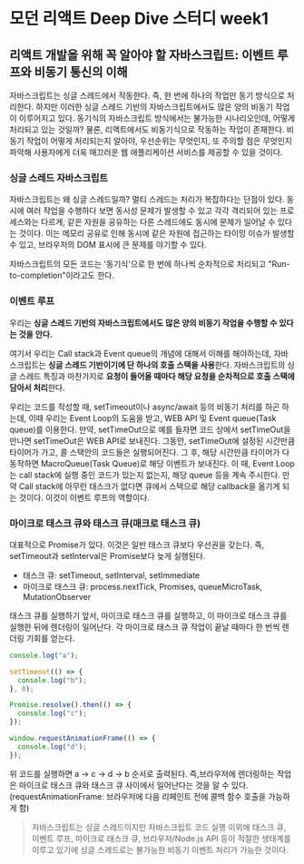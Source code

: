 # 모던 리액트 Deep Dive 스터디 week1

## 리액트 개발을 위해 꼭 알아야 할 자바스크립트: 이벤트 루프와 비동기 통신의 이해

자바스크립트는 싱글 스레드에서 작동한다. 즉, 한 번에 하나의 작업만 동기 방식으로 처리한다. 하지만 이러한 싱글 스레드 기반의 자바스크립트에서도 많은 양의 비동기 작업이 이루어지고 있다. 동기식의 자바스크립트 방식에서는 불가능한 시나리오인데, 어떻게 처리되고 있는 것일까?
물론, 리액트에서도 비동기식으로 작동하는 작업이 존재한다. 비동기 작업이 어떻게 처리되는지 알아야, 우선순위는 무엇인지, 또 주의할 점은 무엇인지 파악해 사용자에게 더욱 매끄러운 웹 애플리케이션 서비스를 제공할 수 있을 것이다.

### 싱글 스레드 자바스크립트

자바스크립트는 왜 싱글 스레드일까? 멀티 스레드는 처리가 복잡하다는 단점이 있다. 동시에 여러 작업을 수행하다 보면 동시성 문제가 발생할 수 있고 각각 격리되어 있는 프로세스와는 다르게, 같은 자원을 공유하는 다른 스레드에도 동시에 문제가 일어날 수 있다는 것이다. 이는 메모리 공유로 인해 동시에 같은 자원에 접근하는 타이밍 이슈가 발생할 수 있고, 브라우저의 DOM 표시에 큰 문제를 야기할 수 있다.

자바스크립트의 모든 코드는 '동기식'으로 한 번에 하나씩 순차적으로 처리되고 "Run-to-completion"이라고도 한다.

### 이벤트 루프

우리는 **싱글 스레드 기반의 자바스크립트에서도 많은 양의 비동기 작업을 수행할 수 있다는 것을 안다.**

여기서 우리는 Call stack과 Event queue의 개념에 대해서 이해를 해야하는데, 자바스크립트는 **싱글 스레드 기반이기에 단 하나의 호출 스택을 사용**한다. 자바스크립트의 싱글 스레드 특징과 마찬가지로 **요청이 들어올 때마다 해당 요청을 순차적으로 호출 스택에 담아서 처리**한다.

우리는 코드를 작성할 때, setTimeout이나 async/await 등의 비동기 처리를 하곤 하는데, 이때 우리는 Event Loop의 도움을 받고, WEB API 및 Event queue(Task queue)를 이용한다. 만약, setTimeOut으로 예를 들자면 코드 상에서 setTimeOut을 만나면 setTimeOut은 WEB API로 보내진다. 그동안, setTimeOut에 설정된 시간만큼 타이머가 가고, 콜 스택안의 코드들은 실행되어진다. 그 후, 해당 시간만큼 타이머가 다 동작하면 MacroQueue(Task Queue)로 해당 이벤트가 보내진다. 이 때, Event Loop는 call stack에 실행 중인 코드가 있는지 없는지, 해당 queue 등을 계속 주시한다. 만약 Call stack에 아무런 태스크가 없다면 큐에서 스택으로 해당 callback을 옮기게 되는 것이다. 이것이 이벤트 루프의 역할이다.

### 마이크로 태스크 큐와 태스크 큐(매크로 태스크 큐)

대표적으로 Promise가 있다. 이것은 일반 태스크 큐보다 우선권을 갖는다. 즉, setTimeout과 setInterval은 Promise보다 늦게 실행된다.

- 태스크 큐: setTimeout, setInterval, setImmediate
- 마이크로 태스크 큐: process.nextTick, Promises, queueMicroTask, MutationObserver

태스크 큐를 실행하기 앞서, 마이크로 태스크 큐를 실행하고, 이 마이크로 태스크 큐를 실행한 뒤에 렌더링이 일어난다. 각 마이크로 태스크 큐 작업이 끝날 때마다 한 번씩 렌더링 기회를 얻는다.

```js
console.log("a");

setTimeout(() => {
  console.log("b");
}, 0);

Promise.resolve().then(() => {
  console.log("c");
});

window.requestAnimationFrame(() => {
  console.log("d");
});
```

위 코드를 실행하면 a -> c -> d -> b 순서로 출력된다. 즉,브라우저에 렌더링하는 작업은 마이크로 태스크 큐와 태스크 큐 사이에서 일어난다는 것을 알 수 있다.
(requestAnimationFrame: 브라우저에 다음 리페인트 전에 콜백 함수 호출을 가능하게 함)

> 자바스크립트는 싱글 스레드이지만 자바스크립트 코드 실행 이외에 태스크 큐, 이벤트 루프, 마이크로 태스크 큐, 브라우저/Node.js API 등이 적절한 생태계를 이루고 있기에 싱글 스레드로는 불가능한 비동기 이벤트 처리가 가능한 것이다.
